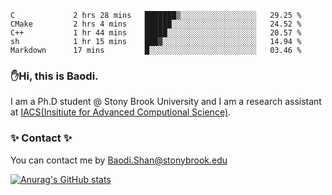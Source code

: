 <!--START_SECTION:waka-->

```text
C             2 hrs 28 mins   ███████▒░░░░░░░░░░░░░░░░░   29.25 %
CMake         2 hrs 4 mins    ██████░░░░░░░░░░░░░░░░░░░   24.52 %
C++           1 hr 44 mins    █████░░░░░░░░░░░░░░░░░░░░   20.57 %
sh            1 hr 15 mins    ███▓░░░░░░░░░░░░░░░░░░░░░   14.94 %
Markdown      17 mins         █░░░░░░░░░░░░░░░░░░░░░░░░   03.46 %
```

<!--END_SECTION:waka-->

### ✋Hi, this is Baodi. 

I am a Ph.D student @ Stony Brook University and I am a research assistant at [IACS(Insitiute for Advanced Computional Science)](https://iacs.stonybrook.edu/).

### ✨ Contact ✨

You can contact me by [Baodi.Shan@stonybrook.edu](mailto:Baodi.Shan@stonybrook.edu)

[![Anurag's GitHub stats](https://github-readme-stats.vercel.app/api?username=lwshanbd&theme=jolly&show_icons=true&count_private=true&include_all_commits=true)](https://github.com/anuraghazra/github-readme-stats)



<!--
**lwshanbd/lwshanbd** is a ✨ _special_ ✨ repository because its `README.md` (this file) appears on your GitHub profile.

Here are some ideas to get you started:

- 🔭 I’m currently working on ...
- 🌱 I’m currently learning ...
- 👯 I’m looking to collaborate on ...
- 🤔 I’m looking for help with ...
- 💬 Ask me about ...
- 📫 How to reach me: ...
- 😄 Pronouns: ...
- ⚡ Fun fact: ...
-->
